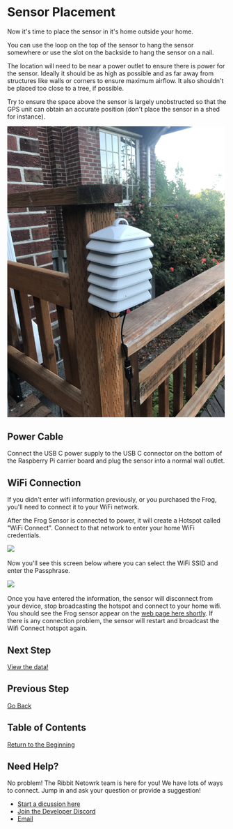 # Sensor Placement

Now it's time to place the sensor in it's home outside your home.

You can use the loop on the top of the sensor to hang the sensor somewhere or use the slot on the backside to hang the sensor on a nail.

The location will need to be near a power outlet to ensure there is power for the sensor. Ideally it should be as high as possible and as far away from structures like walls or corners to ensure maximum airflow. It also shouldn't be placed too close to a tree, if possible.

Try to ensure the space above the sensor is largely unobstructed so that the GPS unit can obtain an accurate position (don't place the sensor in a shed for instance).

<img src="images/sensor_placement.jpg" width="500">

## Power Cable
Connect the USB C power supply to the USB C connector on the bottom of the Raspberry Pi carrier board and plug the sensor into a normal wall outlet.

## WiFi Connection

If you didn't enter wifi information previously, or you purchased the Frog, you'll need to connect it to your WiFi network.

After the Frog Sensor is connected to power, it will create a Hotspot called "WiFi Connect". Connect to that network to enter your home WiFi credentials.

<img src="https://user-images.githubusercontent.com/2559382/132726575-3b223221-369a-4b77-a6eb-4cfcf5464836.PNG" width="500">

Now you'll see this screen below where you can select the WiFi SSID and enter the Passphrase.

<img src="https://user-images.githubusercontent.com/2559382/132726695-275c0557-6907-45ca-b88f-dedde213ec59.PNG" width="500">

Once you have entered the information, the sensor will disconnect from your device, stop broadcasting the hotspot and connect to your home wifi. You should see the Frog sensor appear on the [web page here shortly](https://ribbit-network.herokuapp.com/). If there is any connection problem, the sensor will restart and broadcast the Wifi Connect hotspot again.

## Next Step
[View the data!](7-done.md)

## Previous Step
[Go Back](5-software.md)

## Table of Contents
[Return to the Beginning](0-start-here.md)

## Need Help?
No problem! The Ribbit Netowrk team is here for you! We have lots of ways to connect. Jump in and ask your question or provide a suggestion!
* [Start a dicussion here](https://github.com/Ribbit-Network/ribbit-network-frog-sensor/discussions/new)
* [Join the Developer Discord](https://discord.gg/vq8PkDb2TC)
* [Email](mailto:keenan.johnson@gmail.com)
